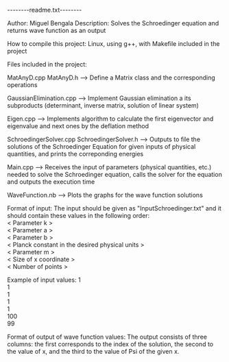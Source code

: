 --------readme.txt--------

Author: Miguel Bengala
Description: Solves the Schroedinger equation and returns wave function as an output




How to compile this project:
Linux, using g++, with Makefile included in the project




Files included in the project:

MatAnyD.cpp     MatAnyD.h
--> Define a Matrix class and the corresponding operations

GaussianElimination.cpp
--> Implement Gaussian elimination a its subproducts (determinant, inverse matrix, solution of linear system)

Eigen.cpp
--> Implements algorithm to calculate the first eigenvector and eigenvalue and next ones by the deflation method

SchroedingerSolver.cpp     SchroedingerSolver.h
--> Outputs to file the solutions of the Schroedinger Equation for given inputs of physical quantities, and prints the correponding energies

Main.cpp
--> Receives the input of parameters (physical quantities, etc.) needed to solve the Schroedinger equation, calls the solver for the equation
and outputs the execution time

WaveFunction.nb
--> Plots the graphs for the wave function solutions




Format of input:
The input should be given as "InputSchroedinger.txt" and it should contain these values in the following order:  
< Parameter k >  
< Parameter a >  
< Parameter b >  
< Planck constant in the desired physical units >  
< Parameter m >  
< Size of x coordinate >  
< Number of points >

Example of input values:
1  
1  
1  
1  
1  
100  
99  



Format of output of wave function values:
The output consists of three columns: the first corresponds to the index of the solution, the second to the value of x, and the third to the value of Psi of the given x.




